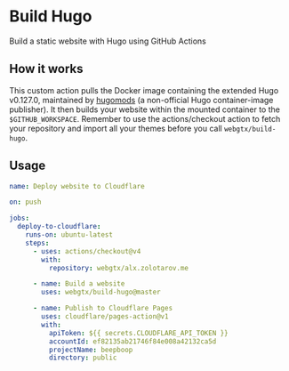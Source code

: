 # Build Hugo

Build a static website with Hugo using GitHub Actions

## How it works
This custom action pulls the Docker image containing the extended Hugo v0.127.0, maintained by [hugomods](https://github.com/hugomods) (a non-official Hugo container-image publisher). It then builds your website within the mounted container to the `$GITHUB_WORKSPACE`. Remember to use the actions/checkout action to fetch your repository and import all your themes before you call `webgtx/build-hugo`.

## Usage
```yaml
name: Deploy website to Cloudflare

on: push

jobs:
  deploy-to-cloudflare:
    runs-on: ubuntu-latest
    steps:
      - uses: actions/checkout@v4
        with:
          repository: webgtx/alx.zolotarov.me

      - name: Build a website
        uses: webgtx/build-hugo@master

      - name: Publish to Cloudflare Pages
        uses: cloudflare/pages-action@v1
        with:
          apiToken: ${{ secrets.CLOUDFLARE_API_TOKEN }}
          accountId: ef82135ab21746f84e008a42132ca5d
          projectName: beepboop
          directory: public
```
